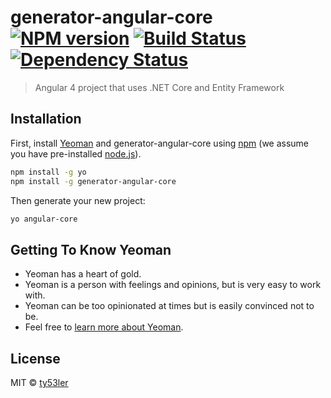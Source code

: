 # generator-angular-core [![NPM version][npm-image]][npm-url] [![Build Status][travis-image]][travis-url] [![Dependency Status][daviddm-image]][daviddm-url]
> Angular 4 project that uses .NET Core and Entity Framework

## Installation

First, install [Yeoman](http://yeoman.io) and generator-angular-core using [npm](https://www.npmjs.com/) (we assume you have pre-installed [node.js](https://nodejs.org/)).

```bash
npm install -g yo
npm install -g generator-angular-core
```

Then generate your new project:

```bash
yo angular-core
```

## Getting To Know Yeoman

 * Yeoman has a heart of gold.
 * Yeoman is a person with feelings and opinions, but is very easy to work with.
 * Yeoman can be too opinionated at times but is easily convinced not to be.
 * Feel free to [learn more about Yeoman](http://yeoman.io/).

## License

MIT © [ty53ler]()


[npm-image]: https://badge.fury.io/js/generator-angular-core.svg
[npm-url]: https://npmjs.org/package/generator-angular-core
[travis-image]: https://travis-ci.org/ty53ler/generator-angular-core.svg?branch=master
[travis-url]: https://travis-ci.org/ty53ler/generator-angular-core
[daviddm-image]: https://david-dm.org/ty53ler/generator-angular-core.svg?theme=shields.io
[daviddm-url]: https://david-dm.org/ty53ler/generator-angular-core
